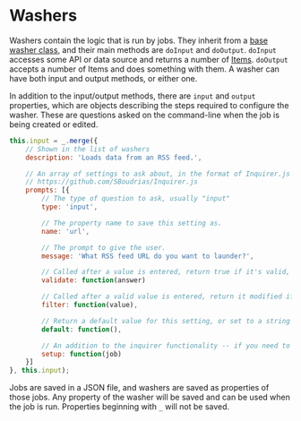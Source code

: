 # Washers

Washers contain the logic that is run by jobs. They inherit from a [base washer class](https://github.com/endquote/laundry/blob/master/washer.js), and their main methods are `doInput` and `doOutput`. `doInput` accesses some API or data source and returns a number of [Items](https://github.com/endquote/laundry/blob/master/items/README.md). `doOutput` accepts a number of Items and does something with them. A washer can have both input and output methods, or either one.

In addition to the input/output methods, there are `input` and `output` properties, which are objects describing the steps required to configure the washer. These are questions asked on the command-line when the job is being created or edited.

```javascript
this.input = _.merge({
	// Shown in the list of washers
    description: 'Loads data from an RSS feed.',

    // An array of settings to ask about, in the format of Inquirer.js prompt objects
    // https://github.com/SBoudrias/Inquirer.js
    prompts: [{
        // The type of question to ask, usually "input"
        type: 'input',

        // The property name to save this setting as. 
        name: 'url',

        // The prompt to give the user.
        message: 'What RSS feed URL do you want to launder?',

        // Called after a value is entered, return true if it's valid, false or an error message if not.
        validate: function(answer)

        // Called after a valid value is entered, return it modified if needed.
        filter: function(value),

        // Return a default value for this setting, or set to a string
        default: function(),

        // An addition to the inquirer functionality -- if you need to set a default or other property based on the job.
        setup: function(job)
    }]
}, this.input);
```

Jobs are saved in a JSON file, and washers are saved as properties of those jobs. Any property of the washer will be saved and can be used when the job is run. Properties beginning with `_` will not be saved.
